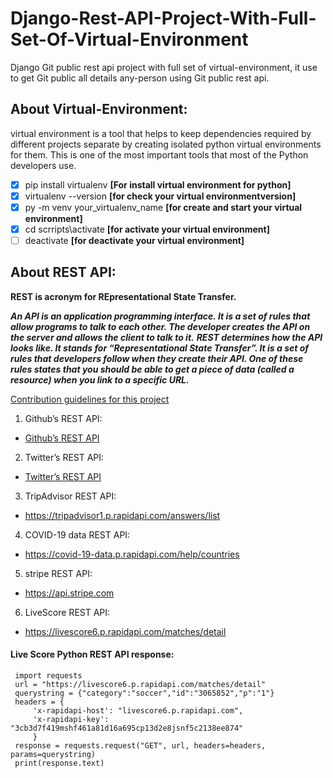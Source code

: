 # Django-Rest-API-Project-With-Full-Set-Of-Virtual-Environment
Django Git public rest api project with full set of virtual-environment, it use to get Git public all details any-person using Git public rest api.

## About Virtual-Environment:
virtual environment is a tool that helps to keep dependencies required by different projects separate by creating isolated python virtual environments for them. This is one of the most important tools that most of the Python developers use.

- [x] pip install virtualenv   **[For install virtual environment for python]**
- [x] virtualenv --version     **[for check your virtual environmentversion]**
- [x] py -m venv your_virtualenv_name   **[for create and start your virtual environment]**
- [x] cd scrripts\activate     **[for activate your virtual environment]**
- [ ] deactivate               **[for deactivate your virtual environment]** 

## About REST API:

**REST is acronym for REpresentational State Transfer.**

***An API is an application programming interface. It is a set of rules that allow programs to talk to each other. The developer creates the API on the server and allows the client to talk to it.***
***REST determines how the API looks like. It stands for “Representational State Transfer”. It is a set of rules that developers follow when they create their API. One of these rules states that you should be able to get a piece of data (called a resource) when you link to a specific URL.***

[Contribution guidelines for this project](docs/CONTRIBUTING.md)

1.  Github’s REST API:
  - [Github’s REST API](https://api.github.com)
  
2. Twitter’s REST API:
  - [Twitter’s REST API](https://api.twitter.com)
  
3. TripAdvisor REST API:
  - https://tripadvisor1.p.rapidapi.com/answers/list
  
4. COVID-19 data REST API:
  - https://covid-19-data.p.rapidapi.com/help/countries
  
5. stripe REST API:
  - https://api.stripe.com
  
6. LiveScore REST API:
  - https://livescore6.p.rapidapi.com/matches/detail
  
 #### Live Score Python REST API response:
 ```
  import requests
  url = "https://livescore6.p.rapidapi.com/matches/detail"
  querystring = {"category":"soccer","id":"3065852","p":"1"}
  headers = {
      'x-rapidapi-host': "livescore6.p.rapidapi.com",
      'x-rapidapi-key': "3cb3d7f419mshf461a81d16a695cp13d2e8jsnf5c2138ee874"
      }
  response = requests.request("GET", url, headers=headers, params=querystring)
  print(response.text)
  ```
